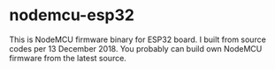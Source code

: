 # nodemcu-esp32
This is NodeMCU firmware binary for ESP32 board. I built from source codes per 13 December 2018. You probably can build own NodeMCU firmware from the latest source.
